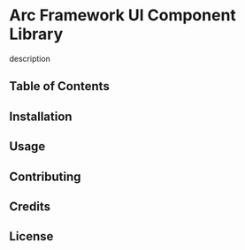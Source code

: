 # Arc Framework UI Component Library

description

## Table of Contents

## Installation

## Usage

## Contributing

## Credits

## License
